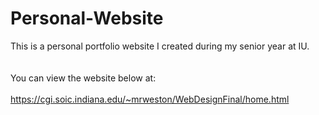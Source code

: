 # Personal-Website

This is a personal portfolio website I created during my senior year at IU.
<br><br><br>
You can view the website below at: 
<br><br>
https://cgi.soic.indiana.edu/~mrweston/WebDesignFinal/home.html

